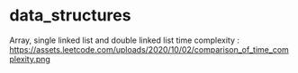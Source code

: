 # data_structures

Array, single linked list and double linked list time complexity : https://assets.leetcode.com/uploads/2020/10/02/comparison_of_time_complexity.png
